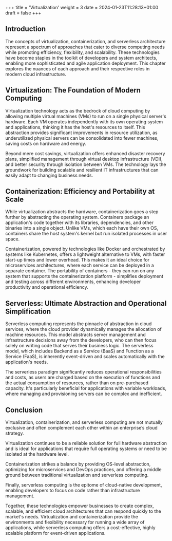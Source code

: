 +++
title = 'Virtualization'
weight = 3
date = 2024-01-23T11:28:13+01:00
draft = false
+++

## Introduction

The concepts of virtualization, containerization, and serverless architecture represent a spectrum of approaches that cater to diverse computing needs while promoting efficiency, flexibility, and scalability. These technologies have become staples in the toolkit of developers and system architects, enabling more sophisticated and agile application deployment. This chapter explores the nuances of each approach and their respective roles in modern cloud infrastructure.

## Virtualization: The Foundation of Modern Computing

Virtualization technology acts as the bedrock of cloud computing by allowing multiple virtual machines (VMs) to run on a single physical server's hardware. Each VM operates independently with its own operating system and applications, thinking it has the host's resources to itself. This abstraction provides significant improvements in resource utilization, as underutilized physical servers can be consolidated into fewer machines, saving costs on hardware and energy.

Beyond mere cost savings, virtualization offers enhanced disaster recovery plans, simplified management through virtual desktop infrastructure (VDI), and better security through isolation between VMs. The technology lays the groundwork for building scalable and resilient IT infrastructures that can easily adapt to changing business needs.

## Containerization: Efficiency and Portability at Scale

While virtualization abstracts the hardware, containerization goes a step further by abstracting the operating system. Containers package an application's code together with its libraries, dependencies, and other binaries into a single object. Unlike VMs, which each have their own OS, containers share the host system's kernel but run isolated processes in user space.

Containerization, powered by technologies like Docker and orchestrated by systems like Kubernetes, offers a lightweight alternative to VMs, with faster start-up times and lower overhead. This makes it an ideal choice for microservices architectures, where each service can be deployed in a separate container. The portability of containers - they can run on any system that supports the containerization platform - simplifies deployment and testing across different environments, enhancing developer productivity and operational efficiency.

## Serverless: Ultimate Abstraction and Operational Simplification

Serverless computing represents the pinnacle of abstraction in cloud services, where the cloud provider dynamically manages the allocation of machine resources. This model abstracts server management and infrastructure decisions away from the developers, who can then focus solely on writing code that serves their business logic. The serverless model, which includes Backend as a Service (BaaS) and Function as a Service (FaaS), is inherently event-driven and scales automatically with the application's needs.

The serverless paradigm significantly reduces operational responsibilities and costs, as users are charged based on the execution of functions and the actual consumption of resources, rather than on pre-purchased capacity. It's particularly beneficial for applications with variable workloads, where managing and provisioning servers can be complex and inefficient.

## Conclusion

Virtualization, containerization, and serverless computing are not mutually exclusive and often complement each other within an enterprise’s cloud strategy. 

Virtualization continues to be a reliable solution for full hardware abstraction and is ideal for applications that require full operating systems or need to be isolated at the hardware level. 

Containerization strikes a balance by providing OS-level abstraction, optimizing for microservices and DevOps practices, and offering a middle ground between traditional virtualization and serverless computing.

Finally, serverless computing is the epitome of cloud-native development, enabling developers to focus on code rather than infrastructure management.

Together, these technologies empower businesses to create complex, scalable, and efficient cloud architectures that can respond quickly to the market's needs. Virtualization and containerization provide the environments and flexibility necessary for running a wide array of applications, while serverless computing offers a cost-effective, highly scalable platform for event-driven applications.